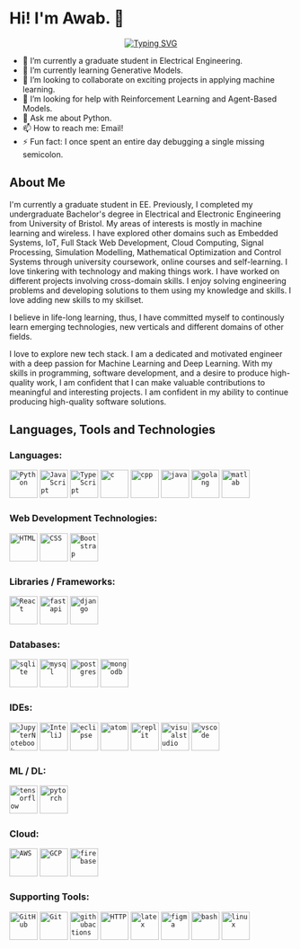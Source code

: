 # Hi! I'm Awab. 👋
<!--
**awabasher/awabasher** is a ✨ _special_ ✨ repository because its `README.md` (this file) appears on your GitHub profile.

Here are some ideas to get you started:

- 🔭 I’m currently working on ...
- 🌱 I’m currently learning ...
- 👯 I’m looking to collaborate on ...
- 🤔 I’m looking for help with ...
- 💬 Ask me about ...
- 📫 How to reach me: ...
- 😄 Pronouns: ...
- ⚡ Fun fact: ...
-->
<p align="center"><a href="https://git.io/typing-svg"><img src="https://readme-typing-svg.herokuapp.com?font=Satisfy&weight=600&size=25&pause=1000&color=2AEBBFB1&center=true&vCenter=true&width=435&height=60&lines=Electrical+Engineering+Graduate;Always+learning!" alt="Typing SVG" /></a></p>


- 🔭 I’m currently a graduate student in Electrical Engineering.
- 🌱 I’m currently learning Generative Models.
- 👯 I’m looking to collaborate on exciting projects in applying machine learning.
- 🤔 I’m looking for help with Reinforcement Learning and Agent-Based Models.
- 💬 Ask me about Python.
- 📫 How to reach me: Email!
- ⚡ Fun fact: I once spent an entire day debugging a single missing semicolon.
## About Me
I'm currently a graduate student in EE. Previously, I completed my undergraduate Bachelor's degree in Electrical and Electronic Engineering from University of Bristol. My areas of interests is mostly in machine learning and wireless. I have explored other domains such as Embedded Systems, IoT, Full Stack Web Development, Cloud Computing, Signal Processing, Simulation Modelling, Mathematical Optimization and Control Systems through university coursework, online courses and self-learning. I love tinkering with technology and making things work. I have worked on different projects involving cross-domain skills. I enjoy solving engineering problems and developing solutions to them using my knowledge and skills. I love adding new skills to my skillset. 

I believe in life-long learning, thus, I have committed myself to continously learn emerging technologies, new verticals and different domains of other fields.

I love to explore new tech stack. I am a dedicated and motivated engineer with a deep passion for Machine Learning and Deep Learning. With my skills in programming, software development, and a desire to produce high-quality work, I am confident that I can make valuable contributions to meaningful and interesting projects. I am confident in my ability to continue producing high-quality software solutions.
## Languages, Tools and Technologies
### Languages:
<code><img height="50" src="https://user-images.githubusercontent.com/25181517/183423507-c056a6f9-1ba8-4312-a350-19bcbc5a8697.png" alt="Python" title="Python" /></code>
<code><img height="50" src="https://user-images.githubusercontent.com/25181517/117447155-6a868a00-af3d-11eb-9cfe-245df15c9f3f.png" alt="JavaScript" title="JavaScript" /></code>
<code><img height="50" src="https://user-images.githubusercontent.com/25181517/183890598-19a0ac2d-e88a-4005-a8df-1ee36782fde1.png" alt="TypeScript" title="TypeScript" /></code>
<code><img height="50" src="https://skillicons.dev/icons?i=c" alt="c" title="C" /></code>
<code><img height="50" src="https://skillicons.dev/icons?i=cpp" alt="cpp" title="C++" /></code>
<code><img height="50" src="https://skillicons.dev/icons?i=java" alt="java" title="Java" /></code>
<code><img height="50" src="https://skillicons.dev/icons?i=golang" alt="golang" title="Golang" /></code>
<code><img height="50" src="https://skillicons.dev/icons?i=matlab" alt="matlab" title="MATLAB" /></code>



### Web Development Technologies:
<code><img height="50" src="https://user-images.githubusercontent.com/25181517/117447535-f00a3a00-af3d-11eb-89bf-45aaf56dbaf1.png" alt="HTML" title="HTML" /></code>
<code><img height="50" src="https://user-images.githubusercontent.com/25181517/183898674-75a4a1b1-f960-4ea9-abcb-637170a00a75.png" alt="CSS" title="CSS" /></code>
<code><img height="50" src="https://user-images.githubusercontent.com/25181517/183898054-b3d693d4-dafb-4808-a509-bab54cf5de34.png" alt="Bootstrap" title="Bootstrap" /></code>


### Libraries / Frameworks:
<code><img height="50" src="https://user-images.githubusercontent.com/25181517/183897015-94a058a6-b86e-4e42-a37f-bf92061753e5.png" alt="React" title="React" /></code>
<code><img height="50" src="https://skillicons.dev/icons?i=fastapi" alt="fastapi" title="FastAPI" /></code>
<code><img height="50" src="https://skillicons.dev/icons?i=django" alt="django" title="Django" /></code>



### Databases:
<code><img height="50" src="https://skillicons.dev/icons?i=sqlite" alt="sqlite" title="SQLite" /></code>
<code><img height="50" src="https://skillicons.dev/icons?i=mysql" alt="mysql" title="MySQL" /></code>
<code><img height="50" src="https://skillicons.dev/icons?i=postgres" alt="postgres" title="PostgreSQL" /></code>
<code><img height="50" src="https://skillicons.dev/icons?i=mongodb" alt="mongodb" title="MongoDB" /></code>

### IDEs:
<code><img height="50" src="https://user-images.githubusercontent.com/25181517/183914128-3fc88b4a-4ac1-40e6-9443-9a30182379b7.png" alt="JupyterNotebook" title="JupyterNotebook" /></code>
<code><img height="50" src="https://user-images.githubusercontent.com/25181517/121302773-7aa5d680-c8fa-11eb-98aa-e016fdb2de32.png" alt="InteliJ" title="InteliJ" /></code>
<code><img height="50" src="https://user-images.githubusercontent.com/25181517/183577745-799bb814-d819-4886-903c-a680bfcd5714.png" alt="eclipse" title="Eclipse" /></code>
<code><img height="50" src="https://skillicons.dev/icons?i=atom" alt="atom" title="Atom" /></code>
<code><img height="50" src="https://skillicons.dev/icons?i=replit" alt="replit" title="Replit" /></code>
<code><img height="50" src="https://skillicons.dev/icons?i=visualstudio" alt="visualstudio" title="Visual Studio" /></code>
<code><img height="50" src="https://skillicons.dev/icons?i=vscode" alt="vscode" title="VS Code" /></code>

### ML / DL:
<code><img height="50" src="https://skillicons.dev/icons?i=tensorflow" alt="tensorflow" title="Tensorflow" /></code>
<code><img height="50" src="https://skillicons.dev/icons?i=pytorch" alt="pytorch" title="PyTorch" /></code>

### Cloud:
<code><img height="50" src="https://user-images.githubusercontent.com/25181517/183896132-54262f2e-6d98-41e3-8888-e40ab5a17326.png" alt="AWS" title="AWS" /></code>
<code><img height="50" src="https://skillicons.dev/icons?i=gcp" alt="GCP" title="GCP" /></code>
<code><img height="50" src="https://skillicons.dev/icons?i=firebase" alt="firebase" title="Firebase" /></code>


### Supporting Tools:
<code><img height="50" src="https://user-images.githubusercontent.com/25181517/117364276-fc4eb280-aebd-11eb-92ba-8a6ef74b7313.png" alt="GitHub" title="GitHub" /></code>
<code><img height="50" src="https://user-images.githubusercontent.com/25181517/117364277-fc4eb280-aebd-11eb-8769-a3583c6a2037.png" alt="Git" title="Git" /></code>
<code><img height="50" src="https://skillicons.dev/icons?i=githubactions" alt="githubactions" title="Github Actions" /></code>
<code><img height="50" src="https://user-images.githubusercontent.com/25181517/183869554-ae3ce73a-b756-4cea-bb96-eadc96506102.png" alt="HTTP" title="HTTP" /></code>
<code><img height="50" src="https://skillicons.dev/icons?i=latex" alt="latex" title="Latex" /></code>
<code><img height="50" src="https://skillicons.dev/icons?i=figma" alt="figma" title="Figma" /></code>
<code><img height="50" src="https://skillicons.dev/icons?i=bash" alt="bash" title="Bash" /></code>
<code><img height="50" src="https://skillicons.dev/icons?i=linux" alt="linux" title="Linux" /></code>






